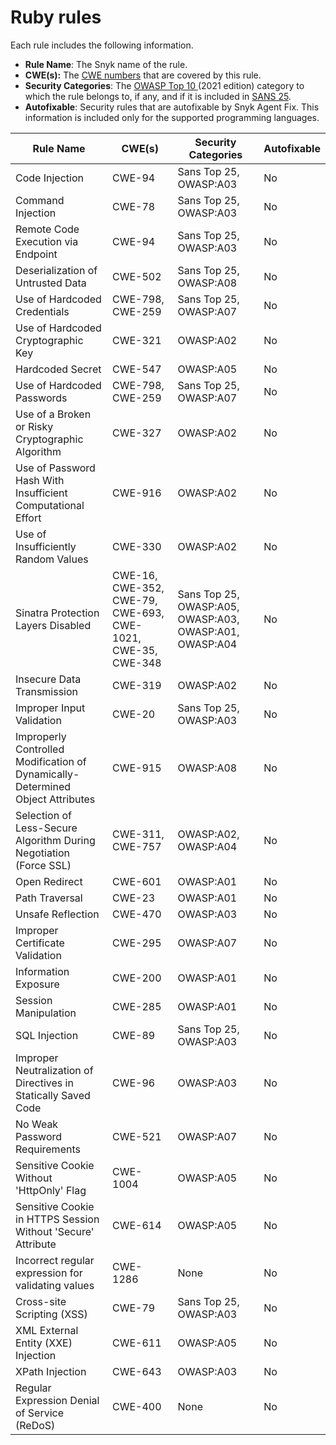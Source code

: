 # Ruby rules

Each rule includes the following information.

* **Rule Name**: The Snyk name of the rule.
* **CWE(s):** The [CWE numbers](https://cwe.mitre.org/) that are covered by this rule.
* **Security Categories**: The [OWASP Top 10 ](https://owasp.org/Top10/)(2021 edition) category to which the rule belongs to, if any, and if it is included in [SANS 25](https://www.sans.org/top25-software-errors/).
* **Autofixable**: Security rules that are autofixable by Snyk Agent Fix. This information is included only for the supported programming languages.

| Rule Name                                                                      | CWE(s)                                                      | Security Categories                                     | Autofixable |
| ------------------------------------------------------------------------------ | ----------------------------------------------------------- | ------------------------------------------------------- | ----------- |
| Code Injection                                                                 | CWE-94                                                      | Sans Top 25, OWASP:A03                                  | No          |
| Command Injection                                                              | CWE-78                                                      | Sans Top 25, OWASP:A03                                  | No          |
| Remote Code Execution via Endpoint                                             | CWE-94                                                      | Sans Top 25, OWASP:A03                                  | No          |
| Deserialization of Untrusted Data                                              | CWE-502                                                     | Sans Top 25, OWASP:A08                                  | No          |
| Use of Hardcoded Credentials                                                   | CWE-798, CWE-259                                            | Sans Top 25, OWASP:A07                                  | No          |
| Use of Hardcoded Cryptographic Key                                             | CWE-321                                                     | OWASP:A02                                               | No          |
| Hardcoded Secret                                                               | CWE-547                                                     | OWASP:A05                                               | No          |
| Use of Hardcoded Passwords                                                     | CWE-798, CWE-259                                            | Sans Top 25, OWASP:A07                                  | No          |
| Use of a Broken or Risky Cryptographic Algorithm                               | CWE-327                                                     | OWASP:A02                                               | No          |
| Use of Password Hash With Insufficient Computational Effort                    | CWE-916                                                     | OWASP:A02                                               | No          |
| Use of Insufficiently Random Values                                            | CWE-330                                                     | OWASP:A02                                               | No          |
| Sinatra Protection Layers Disabled                                             | CWE-16, CWE-352, CWE-79, CWE-693, CWE-1021, CWE-35, CWE-348 | Sans Top 25, OWASP:A05, OWASP:A03, OWASP:A01, OWASP:A04 | No          |
| Insecure Data Transmission                                                     | CWE-319                                                     | OWASP:A02                                               | No          |
| Improper Input Validation                                                      | CWE-20                                                      | Sans Top 25, OWASP:A03                                  | No          |
| Improperly Controlled Modification of Dynamically-Determined Object Attributes | CWE-915                                                     | OWASP:A08                                               | No          |
| Selection of Less-Secure Algorithm During Negotiation (Force SSL)              | CWE-311, CWE-757                                            | OWASP:A02, OWASP:A04                                    | No          |
| Open Redirect                                                                  | CWE-601                                                     | OWASP:A01                                               | No          |
| Path Traversal                                                                 | CWE-23                                                      | OWASP:A01                                               | No          |
| Unsafe Reflection                                                              | CWE-470                                                     | OWASP:A03                                               | No          |
| Improper Certificate Validation                                                | CWE-295                                                     | OWASP:A07                                               | No          |
| Information Exposure                                                           | CWE-200                                                     | OWASP:A01                                               | No          |
| Session Manipulation                                                           | CWE-285                                                     | OWASP:A01                                               | No          |
| SQL Injection                                                                  | CWE-89                                                      | Sans Top 25, OWASP:A03                                  | No          |
| Improper Neutralization of Directives in Statically Saved Code                 | CWE-96                                                      | OWASP:A03                                               | No          |
| No Weak Password Requirements                                                  | CWE-521                                                     | OWASP:A07                                               | No          |
| Sensitive Cookie Without 'HttpOnly' Flag                                       | CWE-1004                                                    | OWASP:A05                                               | No          |
| Sensitive Cookie in HTTPS Session Without 'Secure' Attribute                   | CWE-614                                                     | OWASP:A05                                               | No          |
| Incorrect regular expression for validating values                             | CWE-1286                                                    | None                                                    | No          |
| Cross-site Scripting (XSS)                                                     | CWE-79                                                      | Sans Top 25, OWASP:A03                                  | No          |
| XML External Entity (XXE) Injection                                            | CWE-611                                                     | OWASP:A05                                               | No          |
| XPath Injection                                                                | CWE-643                                                     | OWASP:A03                                               | No          |
| Regular Expression Denial of Service (ReDoS)                                   | CWE-400                                                     | None                                                    | No          |

